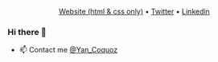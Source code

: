 <!-- ![cover](https://github.com/Yan-Coquoz/Yan-Coquoz/blob/master/img/IMG_20210406_152842.jpg)-->

<p align="center">
  <a href="https://yan-coquoz.github.io/Mon_Portfolio/">Website (html & css only)</a> •
  <a href="https://twitter.com/Yan_Coquoz">Twitter</a> •
  <a href="https://www.linkedin.com/in/yan-coquoz-41081b194">Linkedin</a>
</p>

### Hi there 👋

<!--
**Yan-Coquoz/Yan-Coquoz** is a ✨ _special_ ✨ repository because its `README.md` (this file) appears on your GitHub profile.-->


* 📫 Contact me [@Yan_Coquoz](https://twitter.com/Yan_Coquoz)
